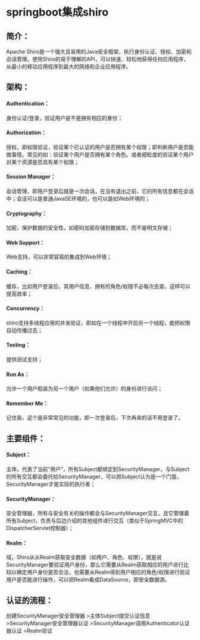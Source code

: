 # springboot集成shiro
## 简介：
Apache Shiro是一个强大且易用的Java安全框架，执行身份认证、授权、加密和会话管理。使用Shiro的易于理解的API，可以快速、轻松地获得任何应用程序，从最小的移动应用程序到最大的网络和企业应用程序。
## 架构：
#### Authentication：
身份认证/登录，验证用户是不是拥有相应的身份；<br>
#### Authorization：
授权，即权限验证，验证某个已认证的用户是否拥有某个权限；即判断用户是否能做事情，常见的如：验证某个用户是否拥有某个角色。或者细粒度的验证某个用户对某个资源是否具有某个权限；<br>
#### Session Manager：
会话管理，即用户登录后就是一次会话，在没有退出之前，它的所有信息都在会话中；会话可以是普通JavaSE环境的，也可以是如Web环境的；<br>
#### Cryptography：
加密，保护数据的安全性，如密码加密存储到数据库，而不是明文存储；<br>
#### Web Support：
Web支持，可以非常容易的集成到Web环境；<br>
#### Caching：
缓存，比如用户登录后，其用户信息、拥有的角色/权限不必每次去查，这样可以提高效率；<br>
#### Concurrency：
shiro支持多线程应用的并发验证，即如在一个线程中开启另一个线程，能把权限自动传播过去；<br>
#### Testing：
提供测试支持；<br>
#### Run As：
允许一个用户假装为另一个用户（如果他们允许）的身份进行访问；<br>
#### Remember Me：
记住我，这个是非常常见的功能，即一次登录后，下次再来的话不用登录了。
## 主要组件：
#### Subject：
主体，代表了当前“用户”，所有Subject都绑定到SecurityManager，与Subject的所有交互都会委托给SecurityManager，可以把Subject认为是一个门面，SecurityManager才是实际的执行者；
#### SecurityManager：
安全管理器，所有与安全有关的操作都会与SecurityManager交互，且它管理着所有Subject，负责与后边介绍的其他组件进行交互（类似于SpringMVC中的DispatcherServlet控制器）；
#### Realm：
域，Shiro从从Realm获取安全数据（如用户、角色、权限），就是说SecurityManager要验证用户身份，那么它需要从Realm获取相应的用户进行比较以确定用户身份是否合法，也需要从Realm得到用户相应的角色/权限进行验证用户是否能进行操作，可以把Realm看成DataSource，即安全数据源。
## 认证的流程：
创建SecurityManager安全管理器 >主体Subject提交认证信息 >SecurityManager安全管理器认证 >SecurityManager调用Authenticator认证器认证 >Realm验证
